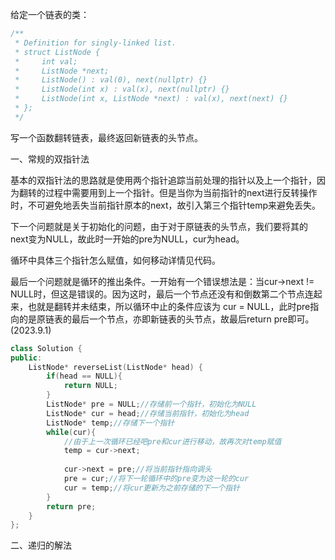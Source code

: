 给定一个链表的类：

```c++
/**
 * Definition for singly-linked list.
 * struct ListNode {
 *     int val;
 *     ListNode *next;
 *     ListNode() : val(0), next(nullptr) {}
 *     ListNode(int x) : val(x), next(nullptr) {}
 *     ListNode(int x, ListNode *next) : val(x), next(next) {}
 * };
 */
```

写一个函数翻转链表，最终返回新链表的头节点。

一、常规的双指针法

基本的双指针法的思路就是使用两个指针追踪当前处理的指针以及上一个指针，因为翻转的过程中需要用到上一个指针。但是当你为当前指针的next进行反转操作时，不可避免地丢失当前指针原本的next，故引入第三个指针temp来避免丢失。

下一个问题就是关于初始化的问题，由于对于原链表的头节点，我们要将其的next变为NULL，故此时一开始的pre为NULL，cur为head。

循环中具体三个指针怎么赋值，如何移动详情见代码。

最后一个问题就是循环的推出条件。一开始有一个错误想法是：当cur->next != NULL时，但这是错误的。因为这时，最后一个节点还没有和倒数第二个节点连起来，也就是翻转并未结束，所以循环中止的条件应该为 cur =  NULL，此时pre指向的是原链表的最后一个节点，亦即新链表的头节点，故最后return pre即可。(2023.9.1)



```c++
class Solution {
public:
    ListNode* reverseList(ListNode* head) {
        if(head == NULL){
            return NULL;
        }
        ListNode* pre = NULL;//存储前一个指针，初始化为NULL
        ListNode* cur = head;//存储当前指针，初始化为head
        ListNode* temp;//存储下一个指针
        while(cur){
          	//由于上一次循环已经吧pre和cur进行移动，故再次对temp赋值
            temp = cur->next;
          	
            cur->next = pre;//将当前指针指向调头
            pre = cur;//将下一轮循环中的pre变为这一轮的cur
            cur = temp;//将cur更新为之前存储的下一个指针
        }
        return pre;
    }
};
```

二、递归的解法
